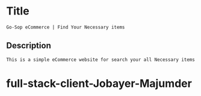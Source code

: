 # Title 
    Go-Sop eCommerce | Find Your Necessary items 

## Description
    This is a simple eCommerce website for search your all Necessary items





# full-stack-client-Jobayer-Majumder
